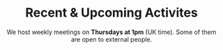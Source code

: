 ---
title: Recent & Upcoming Activites
subtitle: We host weekly meetings on **Thursdays at 1pm** (UK time). Some of them are open to external people.

# View.
#   1 = List
#   2 = Compact
#   3 = Card
view: 2

# Optional header image (relative to `static/media/` folder).
header:
  caption: ""
  image: ""
---